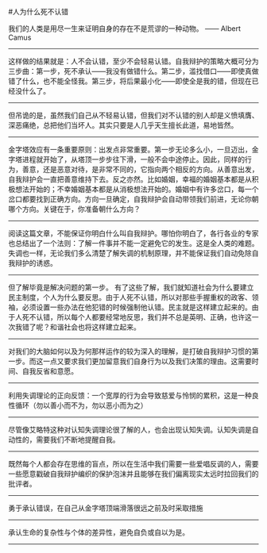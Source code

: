 #人为什么死不认错

我们的人类是用尽一生来证明自身的存在不是荒谬的一种动物。 —— Albert Camus

---

这样做的结果就是：人不会认错，至少不会轻易认错。自我辩护的策略大概可分为三步曲：第一步，死不承认——我没有做错什么。第二步，滥找借口——即使真做错了什么，也不能全怪我。第三步，将后果最小化——即使全是我的错，但现在已经没什么了。

---

但吊诡的是，虽然我们自己从不轻易认错，但我们对不认错的别人却是义愤填膺、深恶痛绝，总把他们当坏人。其实只要是人几乎天生擅长此道，易地皆然。

---

金字塔效应有一条重要原则：出发点非常重要。第一步无论多么小，一旦迈出，金字塔进程就开始了，从塔顶一步步往下滑，一般不会中途停止。因此，同样的行为，善意，还是恶意对待，是非常不同的，它指向两个相反的方向。从善意出发，自我辩护会一直把善意维持下去。反之亦然。比如婚姻，幸福的婚姻基本都是从积极想法开始的；不幸婚姻基本都是从消极想法开始的。婚姻中有许多岔口，每一个岔口都要找到正确方向。方向一旦确定，自我辩护会自动带领我们前进，无论你朝哪个方向。关键在于，你准备朝什么方向？

---

阅读这篇文章，不能保证你明白什么叫自我辩护。哪怕你明白了，各行各业的专家也总结出了一个法则：了解一件事并不能一定避免它的发生。这是全人类的难题。失调也一样，无论我们多么清楚了解失调的机制原理，并不能保证我们自动免除自我辩护的诱惑。

---

但了解毕竟是解决问题的第一步。 有了这些了解，我们就知道社会为什么要建立民主制度，个人为什么要反思。由于人死不认错，所以对那些手握重权的政客、领袖，必须设置一些办法在他犯错的时候强制他认错。民主就是这样建立起来的。由于人死不认错，所以每个人都要经常地反思，我们并不总是英明、正确，也许这一次我错了呢？和谐社会也将这样建立起来。

---

对我们的大脑如何以及为何那样运作的较为深入的理解，是打破自我辩护习惯的第一步。而这一点又要求我们更加留意我们自身行为以及我们决策的理由。这需要时间、自我反省和意愿。

---

利用失调理论的正向反馈：一个宽厚的行为会导致慈爱与怜悯的累积，这是一种良性循环（勿以善小而不为，勿以恶小而为之）

---

尽管像艾略特这种对认知失调理论很了解的人，也会出现认知失调。认知失调是自动性的，需要我们不断地提醒自我。

---

既然每个人都会存在思维的盲点，所以在生活中我们需要一些爱唱反调的人，需要一些愿意戳破自我辩护编织的保护泡沫并且能够在我们偏离现实太远时拉回我们的批评者。

---

勇于承认错误，在自己从金字塔顶端滑落很远之前及时采取措施

---

承认生命的复杂性与个体的差异性，避免自负或自以为是。

---

